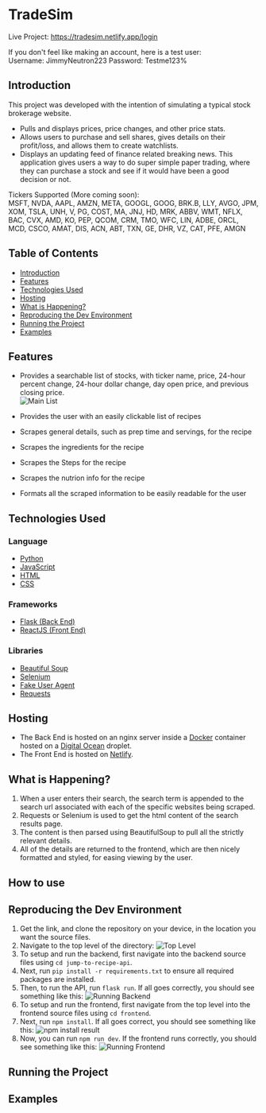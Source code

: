 # TradeSim

Live Project: https://tradesim.netlify.app/login

If you don't feel like making an account, here is a test user:  
Username: JimmyNeutron223
Password: Testme123%

## Introduction

This project was developed with the intention of simulating a typical stock brokerage website.

- Pulls and displays prices, price changes, and other price stats.
- Allows users to purchase and sell shares, gives details on their profit/loss, and allows them to create watchlists.
- Displays an updating feed of finance related breaking news.
  This application gives users a way to do super simple paper trading, where they can purchase a stock and see if it would have been a good decision or not.

Tickers Supported (More coming soon):  
MSFT, NVDA, AAPL, AMZN, META, GOOGL, GOOG, BRK.B, LLY, AVGO, JPM, XOM, TSLA, UNH, V, PG, COST, MA, JNJ, HD, MRK, ABBV, WMT, NFLX, BAC, CVX, AMD, KO, PEP, QCOM, CRM, TMO, WFC, LIN, ADBE, ORCL, MCD, CSCO, AMAT, DIS, ACN, ABT, TXN, GE, DHR, VZ, CAT, PFE, AMGN

## Table of Contents

- [Introduction](#introduction)
- [Features](#features)
- [Technologies Used](#technologies-used)
- [Hosting](#hosting)
- [What is Happening?](#what-is-happening)
- [Reproducing the Dev Environment](#reproducing-the-dev-environment)
- [Running the Project](#running-the-project)
- [Examples](#examples)

## Features

- Provides a searchable list of stocks, with ticker name, price, 24-hour percent change, 24-hour dollar change, day open price, and previous closing price.  
  ![Main List](https://i.imgur.com/37n9YoJ.png)

- Provides the user with an easily clickable list of recipes
- Scrapes general details, such as prep time and servings, for the recipe
- Scrapes the ingredients for the recipe
- Scrapes the Steps for the recipe
- Scrapes the nutrion info for the recipe
- Formats all the scraped information to be easily readable for the user

## Technologies Used

### Language

- [Python](https://www.python.org/)
- [JavaScript](https://www.javascript.com/)
- [HTML](https://html.spec.whatwg.org/multipage/)
- [CSS](https://www.w3.org/Style/CSS/Overview.en.html)

### Frameworks

- [Flask (Back End)](https://flask.palletsprojects.com/en/3.0.x/)
- [ReactJS (Front End)](https://react.dev/)

### Libraries

- [Beautiful Soup](https://www.crummy.com/software/BeautifulSoup/bs4/doc/)
- [Selenium](https://selenium-python.readthedocs.io/)
- [Fake User Agent](https://pypi.org/project/fake-useragent/)
- [Requests](https://requests.readthedocs.io/en/latest/)

## Hosting

- The Back End is hosted on an nginx server inside a [Docker](https://www.docker.com/) container hosted on a [Digital Ocean](https://www.digitalocean.com/) droplet.
- The Front End is hosted on [Netlify](https://www.netlify.com/).

## What is Happening?

1. When a user enters their search, the search term is appended to the search url associated with each of the specific websites being scraped.
2. Requests or Selenium is used to get the html content of the search results page.
3. The content is then parsed using BeautifulSoup to pull all the strictly relevant details.
4. All of the details are returned to the frontend, which are then nicely formatted and styled, for easing viewing by the user.

## How to use

## Reproducing the Dev Environment

1. Get the link, and clone the repository on your device, in the location you want the source files.
2. Navigate to the top level of the directory: ![Top Level](https://i.imgur.com/LU1MGxh.png)
3. To setup and run the backend, first navigate into the backend source files using `cd jump-to-recipe-api`.
4. Next, run `pip install -r requirements.txt` to ensure all required packages are installed.
5. Then, to run the API, run `flask run`. If all goes correctly, you should see something like this: ![Running Backend](https://i.imgur.com/h35NdQ2.png)
6. To setup and run the frontend, first navigate from the top level into the frontend source files using `cd frontend`.
7. Next, run `npm install`. If all goes correct, you should see something like this: ![npm install result](https://i.imgur.com/yabNOcZ.png)
8. Now, you can run `npm run dev`. If the frontend runs correctly, you should see something like this: ![Running Frontend](https://i.imgur.com/XslER0X.png)

## Running the Project

## Examples
